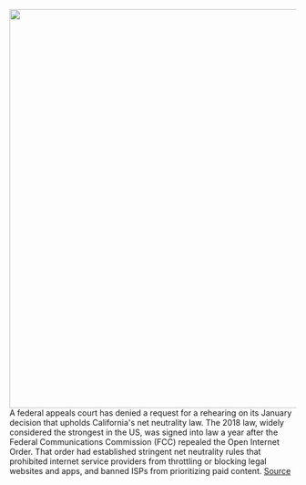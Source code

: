<img src='https://cdn.vox-cdn.com/thumbor/11kQjQ0PiM3cpxXREvD-3Iocq6Q=/0x0:2040x1360/1200x800/filters:focal(857x517:1183x843)/cdn.vox-cdn.com/uploads/chorus_image/image/70776390/acastro_180608_1777_net_neutrality_0001.0.jpg' width='700px' /><br/>
A federal appeals court has denied a request for a rehearing on its January decision that upholds California's net neutrality law. The 2018 law, widely considered the strongest in the US, was signed into law a year after the Federal Communications Commission (FCC) repealed the Open Internet Order. That order had established stringent net neutrality rules that prohibited internet service providers from throttling or blocking legal websites and apps, and banned ISPs from prioritizing paid content.
<a href='https://www.theverge.com/2022/4/21/23035359/california-net-neutrality-law-appeal-overturn-fcc-broadband'> Source <a/>